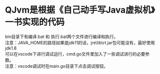 # QJvm是根据《自己动手写Java虚拟机》一书实现的代码
bin目录下有编译.bat 和 执行.bat两个文件进行编译和执行。  
注意：JAVA_HOME的路径如果是jdk11的话，jre\lib\rt.jar包可能没有，最好使用jdk1.8  
可以在vscode下进行调试运行，cmd.go文件里加入了一些调试进行的必要参数。   
注意：vscode调试时在main.go目录下点击调试按钮。  
